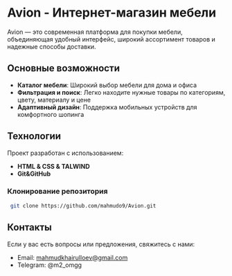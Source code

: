 # Avion - Интернет-магазин мебели

Avion — это современная платформа для покупки мебели, объединяющая удобный интерфейс, широкий ассортимент товаров и надежные способы доставки.

## Основные возможности
- **Каталог мебели**: Широкий выбор мебели для дома и офиса
- **Фильтрация и поиск**: Легко находите нужные товары по категориям, цвету, материалу и цене
- **Адаптивный дизайн**: Поддержка мобильных устройств для комфортного шопинга

## Технологии
Проект разработан с использованием:
- **HTML & CSS & TALWIND** 
- **Git&GitHub** 

### Клонирование репозитория
```sh
 git clone https://github.com/mahmudo9/Avion.git
```

## Контакты
Если у вас есть вопросы или предложения, свяжитесь с нами:
- Email: mahmudkhairulloev@gmail.com
- Telegram: @m2_omgg
